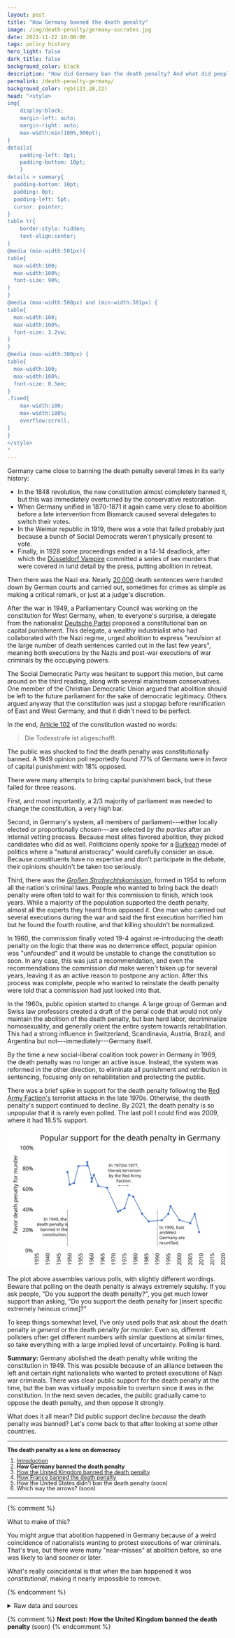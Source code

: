 ```yaml
---
layout: post
title: "How Germany banned the death penalty"
image: /img/death-penalty/germany-socrates.jpg
date: 2021-11-22 10:00:00
tags: policy history
hero_light: false
dark_title: false
background_color: black
description: "How did Germany ban the death penalty? And what did people think about it at the time?"
permalink: /death-penalty-germany/
background_color: rgb(123,28,22)
head: "<style>
img{
    display:block;
    margin-left: auto;
    margin-right: auto;
    max-width:min(100%,500pt);
}
details{
    padding-left: 0pt;
    padding-bottom: 10pt;
    }
details > summary{
  padding-bottom: 10pt;
  padding: 0pt;
  padding-left: 5pt;
  cursor: pointer;
}
table tr{
    border-style: hidden;
    text-align:center;
}
@media (min-width:501px){
table{
  max-width:100;
  max-width:100%;
  font-size: 90%;
}
}
@media (max-width:500px) and (min-width:301px) {
table{
  max-width:100;
  max-width:100%;
  font-size: 3.2vw;
}
}
@media (max-width:300px) {
table{
  max-width:100;
  max-width:100%;
  font-size: 0.5em;
}
.fixed{
    max-width:100;
    max-width:100%;
    overflow:scroll;
}
}
</style>
"
---
```


Germany came close to banning the death penalty several times in its early history:
* In the 1848 revolution, the new constitution almost completely banned it, but this was immediately overturned by the conservative restoration.
* When Germany unified in 1870-1871 it again came very close to abolition before a late intervention from Bismarck caused several delegates to switch their votes.
* In the Weimar republic in 1919, there was a vote that failed probably just because a bunch of Social Democrats weren't physically present to vote.
* Finally, in 1928 some proceedings ended in a 14-14 deadlock, after which the [Düsseldorf Vampire](https://en.wikipedia.org/wiki/Peter_K%C3%BCrten) committed a series of sex murders that were covered in lurid detail by the press, putting abolition in retreat.

Then there was the Nazi era. Nearly [20,000](https://en.wikipedia.org/wiki/Capital_punishment_in_Germany#Nazi_Germany) death sentences were handed down by German courts and carried out, sometimes for crimes as simple as making a critical remark, or just at a judge's discretion.

After the war in 1949, a Parliamentary Council was working on the constitution for West Germany, when, to everyone's surprise, a delegate from the nationalist [Deutsche Partei](https://en.wikipedia.org/wiki/German_Party_(1947)) proposed a constitutional ban on capital punishment. This delegate, a wealthy industrialist who had collaborated with the Nazi regime, urged abolition to express "revulsion at the large number of death sentences carried out in the last few years", meaning both executions by the Nazis and post-war executions of war criminals by the occupying powers.

The Social Democratic Party was hesitant to support this motion, but came around on the third reading, along with several mainstream conservatives. One member of the Christian Democratic Union argued that abolition should be left to the future parliament for the sake of democratic legitimacy. Others argued anyway that the constitution was just a stopgap before reunification of East and West Germany, and that it didn't need to be perfect.

In the end, [Article 102](https://www.gesetze-im-internet.de/gg/art_102.html) of the constitution wasted no words:

> Die Todesstrafe ist abgeschafft.

The public was shocked to find the death penalty was constitutionally banned. A 1949 opinion poll reportedly found 77% of Germans were in favor of capital punishment with 18% opposed.

There were many attempts to bring capital punishment back, but these failed for three reasons.

First, and most importantly, a 2/3 majority of parliament was needed to change the constitution, a very high bar.

Second, in Germany's system, all members of parliament---either locally elected or proportionally chosen---are selected *by the parties* after an internal vetting process. Because most elites favored abolition, they picked candidates who did as well. Politicians openly spoke for a [Burkean](https://en.wikipedia.org/wiki/Edmund_Burke) model of politics where a "natural aristocracy" would carefully consider an issue. Because constituents have no expertise and don't participate in the debate, their opinions shouldn't be taken too seriously.

Third, there was the [*Großen Strafrechtskomission*](https://de.wikipedia.org/wiki/Gro%C3%9Fe_Strafrechtsreform), formed in 1954 to reform all the nation's criminal laws. People who wanted to bring back the death penalty were often told to wait for this commission to finish, which took years. While a majority of the population supported the death penalty, almost all the experts they heard from opposed it. One man who carried out several executions during the war and said the first execution horrified him but he found the fourth routine, and that killing shouldn't be normalized.

In 1960, the commission finally voted 19-4 against re-introducing the death penalty on the logic that there was no deterrence effect, popular opinion was "unfounded" and it would be unstable to change the constitution so soon. In any case, this was just a recommendation, and even the recommendations the commission *did* make weren't taken up for several years, leaving it as an active reason to postpone any action. After this process was complete, people who wanted to reinstate the death penalty were told that a commission had just looked into that.

In the 1960s, public opinion started to change. A large group of German and Swiss law professors created a draft of the penal code that would not only maintain the abolition of the death penalty, but ban hard labor, decriminalize homosexuality, and generally orient the entire system towards rehabilitation. This had a strong influence in Switzerland, Scandinavia, Austria, Brazil, and Argentina but not---immediately---Germany itself.

By the time a new social-liberal coalition took power in Germany in 1969, the death penalty was no longer an active issue. Instead, the system was reformed in the other direction, to eliminate all punishment and retribution in sentencing, focusing only on rehabilitation and protecting the public.

There was a brief spike in support for the death penalty following the [Red Army Faction's](https://en.wikipedia.org/wiki/Red_Army_Faction#Criminal_acts) terrorist attacks in the late 1970s. Otherwise, the death penalty's support continued to decline. By 2021, the death penalty is so unpopular that it is rarely even polled. The last poll I could find was 2009, where it had 18.5% support.

![popular support for the death penalty in Germany over time](/img/death-penalty/germany.svg)

The plot above assembles various polls, with slightly different wordings. Beware that polling on the death penalty is always extremely squishy. If you ask people, "Do you support the death penalty?", you get much lower support than asking, "Do you support the death penalty for [insert specific extremely heinous crime]?"

To keep things somewhat level, I've only used polls that ask about the death penalty *in general* or the death penalty *for murder*. Even so, different pollsters often get different numbers with similar questions at similar times, so take everything with a large implied level of uncertainty. Polling is hard.

**Summary:** Germany abolished the death penalty while writing the constitution in 1949. This was possible because of an alliance between the left and certain right nationalists who wanted to protest executions of Nazi war criminals. There was clear public support for the death penalty at the time, but the ban was virtually impossible to overturn since it was in the constitution. In the next seven decades, the public gradually came to oppose the death penalty, and then oppose it strongly.

What does it all mean? Did public support decline *because* the death penalty was banned? Let's come back to that after looking at some other countries.

---

<div style="font-size:90%; line-height:100%" markdown="1">

**The death penalty as a lens on democracy**
1. [Introduction](/death-penalty)
2. **How Germany banned the death penalty**
3. [How the United Kingdom banned the death penalty](/death-penalty-uk)
4. [How France banned the death penalty](/death-penalty-france)
5. How the United States didn't ban the death penalty (soon)
6. Which way the arrows? (soon)

</div>

---

{% comment %}

What to make of this?

You might argue that abolition happened in Germany because of a weird coincidence of nationalists wanting to protest executions of war criminals. That's true, but there were many "near-misses" at abolition before, so one was likely to land sooner or later.

What's really coincidental is that when the ban happened it was *constitutional*, making it nearly impossible to remove.

{% endcomment %}


<details markdown="1">
<summary>
Raw data and sources
</summary>

In all these histories of European countries, I rely heavily on Andrew Hammel's excellent 2010 book, *Ending the Death Penalty: The European Experience in Global Perspective*.

Anyway, here is the raw data included in the plot above. For all polls, I converted to a single "support" score by removing respondents who gave "no opinion". For example, a poll that had 50% support, 25% opposition, and 25% no opinion would convert to 2/3 support support. An exception is if I could only find the "support" number in which I used that unchanged.

| year | support | oppose | source                                                       |
| ---- | ------- | ------ | ------------------------------------------------------------ |
| 1949 | 55      | ??     | Allensbach                                                   |
| 1950 | 55      | 30     | IPSOS                                                        |
| 1952 | 55      | 28     | IPSOS                                                        |
| 1954 | 72      | 15     | DIVO                                                         |
| 1958 | 75      | 15     | DIVO                                                         |
| 1958 | 78      | 12     | INRA                                                         |
| 1960 | 71      | ??     | Allensbach                                                   |
| 1961 | 63      | 22     | INRA                                                         |
| 1963 | 52      | 30     | IPSOS                                                        |
| 1967 | 50      | 31     | BSAS                                                         |
| 1972 | 33      | 53     | BSAS                                                         |
| 1973 | 30      | 46     | BSAS                                                         |
| 1975 | 35      | 49     | BSAS                                                         |
| 1977 | 45      | 37     | BSAS                                                         |
| 1979 | 44      | 39     | BSAS                                                         |
| 1983 | 28      | 49     | BSAS                                                         |
| 1986 | 24      | 59     | BSAS                                                         |
| 1992 | 24      | 56     | BSAS                                                         |
| 1995 | 30      | 53     | BSAS                                                         |
| 1996 | 35      | 45     | BSAS                                                         |
| 2000 | 23      | 53     | BSAS                                                         |
| 2005 | 22      | 59     | BSAS                                                         |
| 2007 | 35      | 62     | [IPSOS](https://www.ipsos.com/ipsos-mori/en-uk/death-penalty-international-poll) |
| 2009 | 15      | 66     | BSAS                                                         |

* The Allensbach polls quoted in [this article](https://www.washingtonpost.com/archive/opinions/2005/06/04/the-paradoxes-of-a-death-penalty-stance/d9815e20-5457-4b5e-b2ff-f451ca6d1734/).
* The 1950, 1952, 1958, and 1963 IPSOS polls I found somewhere and, uhhh, lost the source and can't find it anymore. I'll dig it up if enough people harass me.
* The DIVO and INRA polls are quoted by [Erskine (1970)](https://doi.org/10.1086/267803).
* The BSAS polls are quoted by Hammel in his book which, again, is really good.

</details>

{% comment %}
**Next post: How the United Kingdom banned the death penalty** (soon)
{% endcomment %}